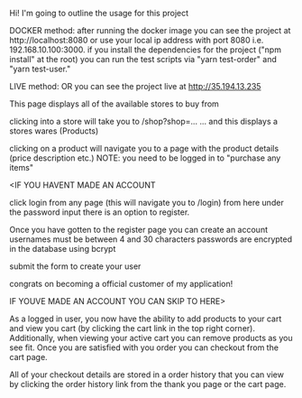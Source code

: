 Hi!
I'm going to outline the usage for this project

DOCKER method:
after running the docker image
you can see the project at http://localhost:8080 or use your local ip address with port 8080 i.e. 192.168.10.100:3000.
if you install the dependencies for the project ("npm install" at the root) you can run the test scripts via "yarn test-order" and "yarn test-user." 

  
  
LIVE method:
OR you can see the project live at http://35.194.13.235


<USAGE>
This page displays all of the available stores to buy from

clicking into a store will take you to /shop?shop=... ...
and this displays a stores wares (Products)

clicking on a product will navigate you to a page with the product details (price description etc.)
NOTE: you need to be logged in to "purchase any items"

<IF YOU HAVENT MADE AN ACCOUNT

click login from any page (this will navigate you to /login)
from here under the password input there is an option to register.

Once you have gotten to the register page you can create an account
usernames must be between 4 and 30 characters
passwords are encrypted in the database using bcrypt

submit the form to create your user

congrats on becoming a official customer of my application!

IF YOUVE MADE AN ACCOUNT YOU CAN SKIP TO HERE>

As a logged in user, you now have the ability to add products to your cart and view you cart (by clicking the cart link in the top right corner).
Additionally, when viewing your active cart you can remove products as you see fit.
Once you are satisfied with you order you can checkout from the cart page.


All of your checkout details are stored in a order history that you can view by clicking the order history link from the thank you page or the cart page.
